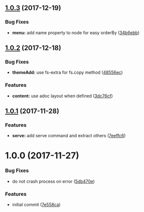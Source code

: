 <a name="1.0.3"></a>
## [1.0.3](https://github.com/thetutlage/chul/compare/v1.0.1...v1.0.3) (2017-12-19)


### Bug Fixes

* **menu:** add name property to node for easy orderBy ([34b6ebb](https://github.com/thetutlage/chul/commit/34b6ebb))

<a name="1.0.2"></a>
## [1.0.2](https://github.com/thetutlage/chul/compare/v1.0.1...v1.0.2) (2017-12-18)


### Bug Fixes

* **themeAdd:** use fs-extra for fs.copy method ([48556ec](https://github.com/thetutlage/chul/commit/48556ec))


### Features

* **content:** use adoc layout when defined ([3dc76cf](https://github.com/thetutlage/chul/commit/3dc76cf))



<a name="1.0.1"></a>
## [1.0.1](https://github.com/thetutlage/chul/compare/v1.0.0...v1.0.1) (2017-11-28)


### Features

* **serve:** add serve command and extract others ([7eeffc6](https://github.com/thetutlage/chul/commit/7eeffc6))



<a name="1.0.0"></a>
# 1.0.0 (2017-11-27)


### Bug Fixes

* do not crash process on error ([5db470e](https://github.com/thetutlage/chul/commit/5db470e))


### Features

* initial commit ([7e558ca](https://github.com/thetutlage/chul/commit/7e558ca))



